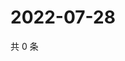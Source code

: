 # 2022-07-28

共 0 条

<!-- BEGIN WEIBO -->
<!-- 最后更新时间 Thu Jul 28 2022 13:24:20 GMT+0800 (China Standard Time) -->

<!-- END WEIBO -->
